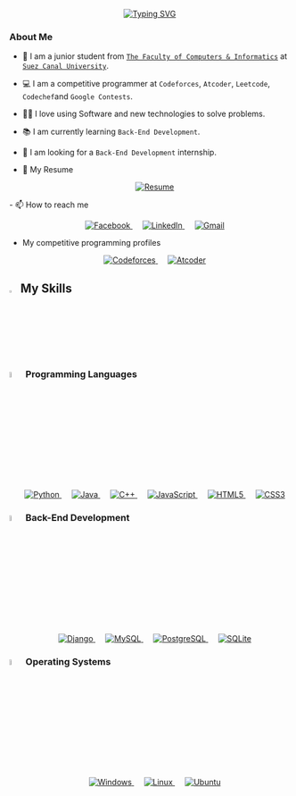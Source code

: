<p align="center">
    <a href="https://git.io/typing-svg"><img src="https://readme-typing-svg.demolab.com?font=Fira+Code&duration=3000&pause=500&color=47F757&center=true&vCenter=true&random=false&width=435&lines=What's+up+%F0%9F%91%8B;I'am+Mohamed+Fathy+AKA+Ragnar;A+Back-end+Developer+%F0%9F%A7%91%E2%80%8D%F0%9F%92%BB;And+a+Competitive+programmer+" alt="Typing SVG" /></a>
</p>

### About Me
<!-- - 🏫 I am a junior student from [The Faculty of Computers & Informatics](https://suez.edu.eg/ar/%d9%83%d9%84%d9%8a%d8%a9-%d8%a7%d9%84%d8%ad%d8%a7%d8%b3%d8%a8%d8%a7%d8%aa-%d9%88%d8%a7%d9%84%d9%85%d8%b9%d9%84%d9%88%d9%85%d8%a7%d8%aa/) at [Suez Canal University](https://suez.edu.eg/ar/) -->
- 🏫 I am a junior student from <a href="https://suez.edu.eg/ar/%d9%83%d9%84%d9%8a%d8%a9-%d8%a7%d9%84%d8%ad%d8%a7%d8%b3%d8%a8%d8%a7%d8%aa-%d9%88%d8%a7%d9%84%d9%85%d8%b9%d9%84%d9%88%d9%85%d8%a7%d8%aa">`The Faculty of Computers & Informatics`</a> at <a class ="mylink" href="https://suez.edu.eg/ar/">`Suez Canal University`</a>.

- 💻 I am a competitive programmer at `Codeforces`, `Atcoder`, `Leetcode`, `Codechef`and `Google Contests`.
- ✍🏻 I love using Software and new technologies to solve problems.
- 📚 I am currently learning `Back-End Development`.
- 🎯 I am looking for a `Back-End Development` internship.
- 📄 My Resume
<p align="center">
    &emsp;
    <a href="/Mohamed_Fathy_CV .pdf">
        <img src="https://img.shields.io/badge/Resume-000000?style=for-the-badge" alt="Resume" />
    </a>
</p>
- 📫 How to reach me
<p align="center">
    &emsp;
    <a href="https://www.facebook.com/profile.php?id=100008314864542">
        <img src="https://img.shields.io/badge/Facebook-1877F2?style=for-the-badge&logo=facebook&logoColor=white" alt="Facebook" />
    </a>
    &emsp;
    <a href="https://www.linkedin.com/in/mohamed-fathy-a7241424a/">
        <img src="https://img.shields.io/badge/LinkedIn-0077B5?style=for-the-badge&logo=linkedin&logoColor=white" alt="LinkedIn" />
    </a>
    &emsp;
    <a href="mailto:ragnar1242003@gmail.com">
        <img src="https://img.shields.io/badge/Gmail-D14836?style=for-the-badge&logo=gmail&logoColor=white" alt="Gmail" />
    </a>
</p>


- My competitive programming profiles

<p align="center">
    &emsp;
    <a href = "https://codeforces.com/profile/-RAGNAR-">
        <img src="https://img.shields.io/badge/Codeforces-FFF?style=for-the-badge&logo=codeforces" alt="Codeforces" />
    </a>
    &emsp;
    <a href = "https://atcoder.jp/users/Ragnar">
        <img src="https://img.shields.io/badge/Atcoder-241B19?style=for-the-badge&logo=atcoder&logoColor=white" alt="Atcoder" />
    </a>
</p>

## <img src="https://media2.giphy.com/media/QssGEmpkyEOhBCb7e1/giphy.gif?cid=ecf05e47a0n3gi1bfqntqmob8g9aid1oyj2wr3ds3mg700bl&rid=giphy.gif" width ="3%"> My Skills

### <img src = "https://github.com/7oSkaaa/7oSkaaa/blob/main/Images/Programming_Languages.gif?raw=true" width=5%> Programming Languages
<p align="center">
    &emsp;
    <a href="https://www.python.org/">
        <img src="https://img.shields.io/badge/Python-3776AB?style=for-the-badge&logo=python&logoColor=white" alt="Python" />
    </a>
    &emsp;
    <a href="https://www.java.com/">
        <img src="https://img.shields.io/badge/Java-007396?style=for-the-badge&logo=java&logoColor=white" alt="Java" />
    </a>
    &emsp;
    <a href="https://www.cplusplus.com/">
        <img src="https://img.shields.io/badge/C++-00599C?style=for-the-badge&logo=c%2B%2B&logoColor=white" alt="C++" />
    </a>
    &emsp;
    <a href="https://www.javascript.com/">
        <img src="https://img.shields.io/badge/JavaScript-F7DF1E?style=for-the-badge&logo=javascript&logoColor=black" alt="JavaScript" />
    </a>
    &emsp;
    <a href="https://www.html.com/">
        <img src="https://img.shields.io/badge/HTML5-E34F26?style=for-the-badge&logo=html5&logoColor=white" alt="HTML5" />
    </a>
    &emsp;
    <a href="https://www.w3schools.com/css/">
        <img src="https://img.shields.io/badge/CSS3-1572B6?style=for-the-badge&logo=css3&logoColor=white" alt="CSS3" />
    </a>
</p>


### <img src = "https://github.com/7oSkaaa/7oSkaaa/blob/main/Images/Software_Tools.gif?raw=true" width=5%> Back-End Development
<p align="center">
    &emsp;
    <a href="https://www.djangoproject.com/">
        <img src="https://img.shields.io/badge/Django-092E20?style=for-the-badge&logo=django&logoColor=white" alt="Django" />
    </a>
    &emsp;
    <a href="https://www.mysql.com/">
        <img src="https://img.shields.io/badge/MySQL-4479A1?style=for-the-badge&logo=mysql&logoColor=white" alt="MySQL" />
    </a>
    &emsp;
    <a href="https://www.postgresql.org/">
        <img src="https://img.shields.io/badge/PostgreSQL-336791?style=for-the-badge&logo=postgresql&logoColor=white" alt="PostgreSQL" />
    </a>
    &emsp;
    <!-- sqllite -->
    <a href="https://www.sqlite.org/">
        <img src="https://img.shields.io/badge/SQLite-003B57?style=for-the-badge&logo=sqlite&logoColor=white" alt="SQLite" />
    </a>
</p>


### <img src = "https://github.com/7oSkaaa/7oSkaaa/blob/main/Images/OS.gif?raw=true" width=5%> Operating Systems
<p align="center">
    &emsp;
    <a href="https://www.microsoft.com/en-us/windows/">
        <img src="https://img.shields.io/badge/Windows-0078D6?style=for-the-badge&logo=windows&logoColor=white" alt="Windows" />
    </a>
    &emsp;
    <a href="https://www.linux.org/">
        <img src="https://img.shields.io/badge/Linux-FCC624?style=for-the-badge&logo=linux&logoColor=black" alt="Linux" />
    </a>
    &emsp;
    <!-- ubuntu -->
    <a href="https://ubuntu.com/">
        <img src="https://img.shields.io/badge/Ubuntu-E95420?style=for-the-badge&logo=ubuntu&logoColor=white" alt="Ubuntu" />
    </a>
</p>

